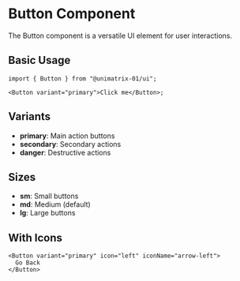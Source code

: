 # Button Component

The Button component is a versatile UI element for user interactions.

## Basic Usage

```tsx
import { Button } from "@unimatrix-01/ui";

<Button variant="primary">Click me</Button>;
```

## Variants

- **primary**: Main action buttons
- **secondary**: Secondary actions
- **danger**: Destructive actions

## Sizes

- **sm**: Small buttons
- **md**: Medium (default)
- **lg**: Large buttons

## With Icons

```tsx
<Button variant="primary" icon="left" iconName="arrow-left">
  Go Back
</Button>
```
